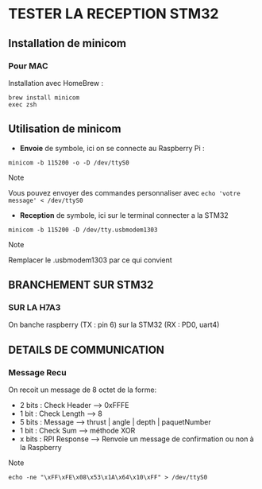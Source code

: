# TESTER LA RECEPTION STM32

## Installation de minicom
### Pour MAC
Installation avec HomeBrew :

```
brew install minicom
exec zsh
```


## Utilisation de minicom
 - **Envoie** de symbole, ici on se connecte au Raspberry Pi : 
```
minicom -b 115200 -o -D /dev/ttyS0 
```
>[!NOTE]
>Vous pouvez envoyer des commandes personnaliser avec  `echo 'votre message' < /dev/ttyS0`

 - **Reception** de symbole, ici sur le terminal connecter a la STM32
```
minicom -b 115200 -D /dev/tty.usbmodem1303
```
>[!NOTE]
> Remplacer le .usbmodem1303 par ce qui convient

## BRANCHEMENT SUR STM32
### SUR LA H7A3
On banche raspberry (TX : pin 6) sur la STM32 (RX : PD0, uart4)

## DETAILS DE COMMUNICATION
### Message Recu 
On recoit un message de 8 octet de la forme:
- 2 bits : Check Header --> 0xFFFE
- 1 bit : Check Length --> 8
- 5 bits : Message --> thrust | angle | depth | paquetNumber
- 1 bit : Check Sum --> méthode XOR
- x bits : RPI Response --> Renvoie un message de confirmation ou non à la Raspberry

>[!NOTE]
> `echo -ne "\xFF\xFE\x08\x53\x1A\x64\x10\xFF" > /dev/ttyS0`
